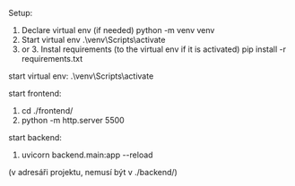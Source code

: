 Setup:
1. Declare virtual env (if needed)
python -m venv venv
2. Start virtual env
.\\venv\\Scripts\\activate
1. or 3. Instal requirements (to the virtual env if it is activated)
pip install -r requirements.txt


start virtual env:
.\\venv\\Scripts\\activate


start frontend:

1. cd ./frontend/
2. python -m http.server 5500



start backend:

1. uvicorn backend.main:app --reload

(v adresáři projektu, nemusí být v ./backend/)

